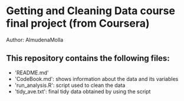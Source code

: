 # Getting and Cleaning Data course final project (from Coursera)

Author: AlmudenaMolla

## This repository contains the following files:
* 'README.md' 
* 'CodeBook.md': shows information about the data and its variables
* 'run_analysis.R': script used to clean the data
* 'tidy_ave.txt': final tidy data obtained by using the script
